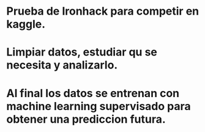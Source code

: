 # Prueba de Ironhack para competir en kaggle.
# Limpiar datos, estudiar qu se necesita y analizarlo.
# Al final los datos se entrenan con machine learning supervisado para obtener una prediccion futura.